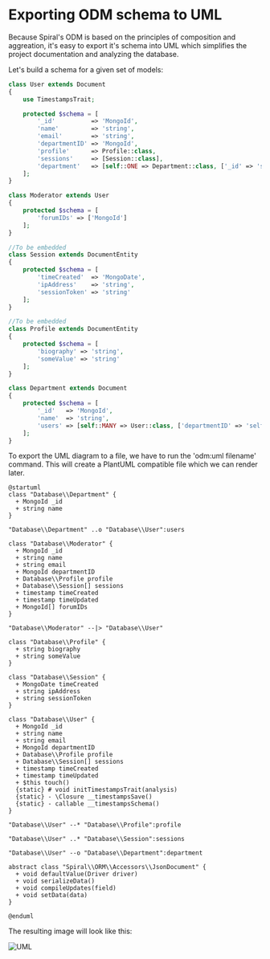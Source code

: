 # Exporting ODM schema to UML
Because Spiral's ODM is based on the principles of composition and aggreation, it's easy to export it's schema into UML which simplifies the project documentation and analyzing the database.

Let's build a schema for a given set of models:

```php
class User extends Document
{
    use TimestampsTrait;

    protected $schema = [
        '_id'          => 'MongoId',
        'name'         => 'string',
        'email'        => 'string',
        'departmentID' => 'MongoId',
        'profile'      => Profile::class,
        'sessions'     => [Session::class],
        'department'   => [self::ONE => Department::class, ['_id' => 'self::departmentID']]
    ];
}
```

```php
class Moderator extends User
{
    protected $schema = [
        'forumIDs' => ['MongoId']
    ];
}
```

```php
//To be embedded
class Session extends DocumentEntity
{
    protected $schema = [
        'timeCreated'  => 'MongoDate',
        'ipAddress'    => 'string',
        'sessionToken' => 'string'
    ];
}
```

```php
//To be embedded
class Profile extends DocumentEntity
{
    protected $schema = [
        'biography' => 'string',
        'someValue' => 'string'
    ];
}
```

```php
class Department extends Document
{
    protected $schema = [
        '_id'   => 'MongoId',
        'name'  => 'string',
        'users' => [self::MANY => User::class, ['departmentID' => 'self::_id']]
    ];
}
```

To export the UML diagram to a file, we have to run the 'odm:uml filename' command. This will create a PlantUML compatible file which we can render later. 

```uml
@startuml
class "Database\\Department" { 
  + MongoId _id
  + string name
}

"Database\\Department" ..o "Database\\User":users

class "Database\\Moderator" { 
  + MongoId _id
  + string name
  + string email
  + MongoId departmentID
  + Database\\Profile profile
  + Database\\Session[] sessions
  + timestamp timeCreated
  + timestamp timeUpdated
  + MongoId[] forumIDs
}

"Database\\Moderator" --|> "Database\\User"

class "Database\\Profile" { 
  + string biography
  + string someValue
}

class "Database\\Session" { 
  + MongoDate timeCreated
  + string ipAddress
  + string sessionToken
}

class "Database\\User" { 
  + MongoId _id
  + string name
  + string email
  + MongoId departmentID
  + Database\\Profile profile
  + Database\\Session[] sessions
  + timestamp timeCreated
  + timestamp timeUpdated
  + $this touch()
  {static} # void initTimestampsTrait(analysis)
  {static} - \Closure __timestampsSave()
  {static} - callable __timestampsSchema()
}

"Database\\User" --* "Database\\Profile":profile

"Database\\User" ..* "Database\\Session":sessions

"Database\\User" --o "Database\\Department":department

abstract class "Spiral\\ORM\\Accessors\\JsonDocument" { 
  + void defaultValue(Driver driver)
  + void serializeData()
  + void compileUpdates(field)
  + void setData(data)
}

@enduml
```

The resulting image will look like this:

![UML](https://raw.githubusercontent.com/spiral/guide/master/resources/uml.png)
